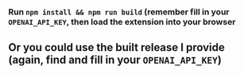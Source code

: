 ### Run `npm install && npm run build` (remember fill in your `OPENAI_API_KEY`, then load the extension into your browser

## Or you could use the built release I provide (again, find and fill in your `OPENAI_API_KEY`)

